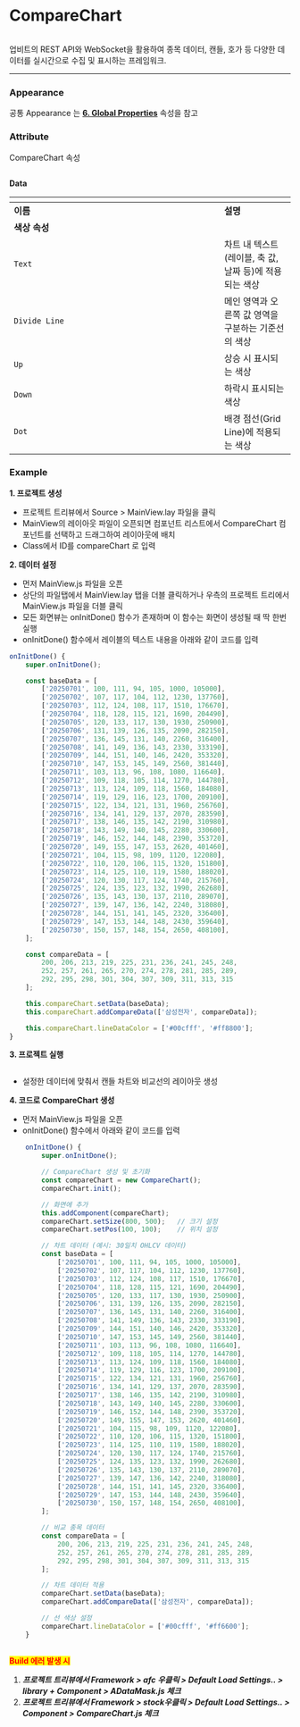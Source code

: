# CompareChart

<figure><img src="../../.gitbook/assets/스크린샷 2025-07-02 150719.png" alt=""><figcaption></figcaption></figure>

업비트의 REST API와 WebSocket을 활용하여 종목 데이터, 캔들, 호가 등 다양한 데이터를 실시간으로 수집 및 표시하는 프레임워크.

***

### Appearance

공통 Appearance 는 [**6. Global Properties**](<../../Guide for SpiderGen/06  SpiderGen Editor/04  Properties Pane/02 Appearence.md>) 속성을 참고

### Attribute

CompareChart 속성

<figure><img src="../../.gitbook/assets/스크린샷 2025-06-30 163755.png" alt=""><figcaption></figcaption></figure>

**Data**

<table data-header-hidden><thead><tr><th width="361"></th><th></th></tr></thead><tbody><tr><td><strong>이름</strong></td><td><strong>설명</strong></td></tr><tr><td><strong>색상 속성</strong></td><td></td></tr><tr><td><code>Text</code></td><td>차트 내 텍스트(레이블, 축 값, 날짜 등)에 적용되는 색상</td></tr><tr><td><code>Divide Line</code></td><td>메인 영역과 오른쪽 값 영역을 구분하는 기준선의 색상</td></tr><tr><td><code>Up</code></td><td>상승 시 표시되는 색상</td></tr><tr><td><code>Down</code></td><td>하락시 표시되는 색상</td></tr><tr><td><code>Dot</code></td><td>배경 점선(Grid Line)에 적용되는 색상</td></tr></tbody></table>

### Example

**1. 프로젝트 생성**

* 프로젝트 트리뷰에서 Source > MainView.lay 파일을 클릭
* MainView의 레이아웃 파일이 오픈되면 컴포넌트 리스트에서 CompareChart 컴포넌트를 선택하고 드래그하여 레이아웃에 배치
* Class에서 ID를 compareChart 로 입력

**2. 데이터 설정**

* 먼저 MainView.js 파일을 오픈
* 상단의 파일탭에서 MainView.lay 탭을 더블 클릭하거나 우측의 프로젝트 트리에서 MainView.js 파일을 더블 클릭
* 모든 화면뷰는 onInitDone() 함수가 존재하며 이 함수는 화면이 생성될 때 딱 한번 실행
* onInitDone() 함수에서 레이블의 텍스트 내용을 아래와 같이 코드를 입력

```javascript
onInitDone() {
    super.onInitDone();

    const baseData = [
        ['20250701', 100, 111, 94, 105, 1000, 105000],
        ['20250702', 107, 117, 104, 112, 1230, 137760],
        ['20250703', 112, 124, 108, 117, 1510, 176670],
        ['20250704', 118, 128, 115, 121, 1690, 204490],
        ['20250705', 120, 133, 117, 130, 1930, 250900],
        ['20250706', 131, 139, 126, 135, 2090, 282150],
        ['20250707', 136, 145, 131, 140, 2260, 316400],
        ['20250708', 141, 149, 136, 143, 2330, 333190],
        ['20250709', 144, 151, 140, 146, 2420, 353320],
        ['20250710', 147, 153, 145, 149, 2560, 381440],
        ['20250711', 103, 113, 96, 108, 1080, 116640],
        ['20250712', 109, 118, 105, 114, 1270, 144780],
        ['20250713', 113, 124, 109, 118, 1560, 184080],
        ['20250714', 119, 129, 116, 123, 1700, 209100],
        ['20250715', 122, 134, 121, 131, 1960, 256760],
        ['20250716', 134, 141, 129, 137, 2070, 283590],
        ['20250717', 138, 146, 135, 142, 2190, 310980],
        ['20250718', 143, 149, 140, 145, 2280, 330600],
        ['20250719', 146, 152, 144, 148, 2390, 353720],
        ['20250720', 149, 155, 147, 153, 2620, 401460],
        ['20250721', 104, 115, 98, 109, 1120, 122080],
        ['20250722', 110, 120, 106, 115, 1320, 151800],
        ['20250723', 114, 125, 110, 119, 1580, 188020],
        ['20250724', 120, 130, 117, 124, 1740, 215760],
        ['20250725', 124, 135, 123, 132, 1990, 262680],
        ['20250726', 135, 143, 130, 137, 2110, 289070],
        ['20250727', 139, 147, 136, 142, 2240, 318080],
        ['20250728', 144, 151, 141, 145, 2320, 336400],
        ['20250729', 147, 153, 144, 148, 2430, 359640],
        ['20250730', 150, 157, 148, 154, 2650, 408100],
    ];

    const compareData = [
        200, 206, 213, 219, 225, 231, 236, 241, 245, 248,
        252, 257, 261, 265, 270, 274, 278, 281, 285, 289,
        292, 295, 298, 301, 304, 307, 309, 311, 313, 315
    ];

    this.compareChart.setData(baseData);
    this.compareChart.addCompareData(['삼성전자', compareData]);

    this.compareChart.lineDataColor = ['#00cfff', '#ff8800'];
}
```

**3. 프로젝트 실행**

<figure><img src="../../.gitbook/assets/화면 녹화 중 2025-07-03 090803.gif" alt=""><figcaption></figcaption></figure>

* 설정한 데이터에 맞춰서 캔들 차트와 비교선의 레이아웃 생성



**4. 코드로 CompareChart 생성**

* 먼저 MainView.js 파일을 오픈
* onInitDone() 함수에서 아래와 같이 코드를 입력

```javascript
    onInitDone() {
        super.onInitDone();

        // CompareChart 생성 및 초기화
        const compareChart = new CompareChart();
        compareChart.init();

        // 화면에 추가
        this.addComponent(compareChart);
        compareChart.setSize(800, 500);   // 크기 설정
        compareChart.setPos(100, 100);    // 위치 설정

        // 차트 데이터 (예시: 30일치 OHLCV 데이터)
        const baseData = [
            ['20250701', 100, 111, 94, 105, 1000, 105000],
            ['20250702', 107, 117, 104, 112, 1230, 137760],
            ['20250703', 112, 124, 108, 117, 1510, 176670],
            ['20250704', 118, 128, 115, 121, 1690, 204490],
            ['20250705', 120, 133, 117, 130, 1930, 250900],
            ['20250706', 131, 139, 126, 135, 2090, 282150],
            ['20250707', 136, 145, 131, 140, 2260, 316400],
            ['20250708', 141, 149, 136, 143, 2330, 333190],
            ['20250709', 144, 151, 140, 146, 2420, 353320],
            ['20250710', 147, 153, 145, 149, 2560, 381440],
            ['20250711', 103, 113, 96, 108, 1080, 116640],
            ['20250712', 109, 118, 105, 114, 1270, 144780],
            ['20250713', 113, 124, 109, 118, 1560, 184080],
            ['20250714', 119, 129, 116, 123, 1700, 209100],
            ['20250715', 122, 134, 121, 131, 1960, 256760],
            ['20250716', 134, 141, 129, 137, 2070, 283590],
            ['20250717', 138, 146, 135, 142, 2190, 310980],
            ['20250718', 143, 149, 140, 145, 2280, 330600],
            ['20250719', 146, 152, 144, 148, 2390, 353720],
            ['20250720', 149, 155, 147, 153, 2620, 401460],
            ['20250721', 104, 115, 98, 109, 1120, 122080],
            ['20250722', 110, 120, 106, 115, 1320, 151800],
            ['20250723', 114, 125, 110, 119, 1580, 188020],
            ['20250724', 120, 130, 117, 124, 1740, 215760],
            ['20250725', 124, 135, 123, 132, 1990, 262680],
            ['20250726', 135, 143, 130, 137, 2110, 289070],
            ['20250727', 139, 147, 136, 142, 2240, 318080],
            ['20250728', 144, 151, 141, 145, 2320, 336400],
            ['20250729', 147, 153, 144, 148, 2430, 359640],
            ['20250730', 150, 157, 148, 154, 2650, 408100],
        ];

        // 비교 종목 데이터
        const compareData = [
            200, 206, 213, 219, 225, 231, 236, 241, 245, 248,
            252, 257, 261, 265, 270, 274, 278, 281, 285, 289,
            292, 295, 298, 301, 304, 307, 309, 311, 313, 315
        ];

        // 차트 데이터 적용
        compareChart.setData(baseData);
        compareChart.addCompareData(['삼성전자', compareData]);

        // 선 색상 설정
        compareChart.lineDataColor = ['#00cfff', '#ff6600'];
    }
```

<figure><img src="../../.gitbook/assets/화면 녹화 중 2025-07-03 094704.gif" alt=""><figcaption></figcaption></figure>



<mark style="color:red;">**Build 에러 발생 시**</mark>

1. _**프로젝트 트리뷰에서 Framework > afc 우클릭 > Default Load Settings.. > library + Component > ADataMask.js 체크**_
2. _**프로젝트 트리뷰에서 Framework > stock우클릭 > Default Load Settings.. > Component > CompareChart.js 체크**_

<div><figure><img src="../../.gitbook/assets/스크린샷 2025-07-03 094853.png" alt=""><figcaption></figcaption></figure> <figure><img src="../../.gitbook/assets/스크린샷 2025-07-03 094910.png" alt=""><figcaption></figcaption></figure></div>
